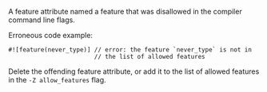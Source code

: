 A feature attribute named a feature that was disallowed in the compiler
command line flags.

Erroneous code example:

```ignore (can't specify compiler flags from doctests)
#![feature(never_type)] // error: the feature `never_type` is not in
                        // the list of allowed features
```

Delete the offending feature attribute, or add it to the list of allowed
features in the `-Z allow_features` flag.

